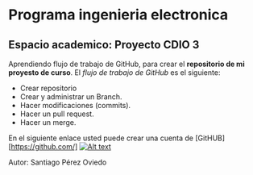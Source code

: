 # Programa ingenieria electronica
## Espacio academico: Proyecto CDIO 3
Aprendiendo flujo de trabajo de GitHub, para crear el **repositorio de mi proyesto de curso**.
El _flujo de trabajo de GitHub_ es el siguiente:
* Crear repositorio
* Crear y administrar un Branch.
* Hacer modificaciones (commits).
* Hacer un pull request.
* Hacer un merge.

En el siguiente enlace usted puede crear una cuenta de [GitHUB][https://github.com/] 
[![Alt text](https://img.youtube.com/vi/qdec2M4NwT0/0.jpg)](https://www.youtube.com/watch?v=qdec2M4NwT0)

Autor: Santiago Pérez Oviedo
